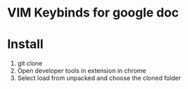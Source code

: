 # VIM Keybinds for google doc

# Install 

1. git clone
2. Open developer tools in extension in chrome
3. Select load from unpacked and choose the cloned folder
